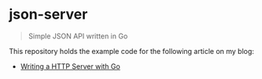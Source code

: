 # json-server

> Simple JSON API written in Go

This repository holds the example code for the following article on my blog:

- [Writing a HTTP Server with Go](https://blog.codybrunner.com/2024/writing-a-http-server-with-go)
